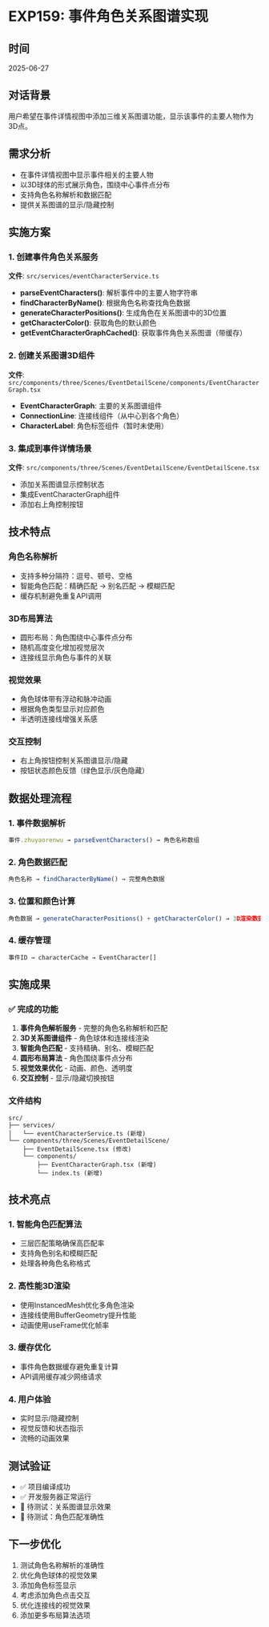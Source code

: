 # EXP159: 事件角色关系图谱实现

## 时间
2025-06-27

## 对话背景
用户希望在事件详情视图中添加三维关系图谱功能，显示该事件的主要人物作为3D点。

## 需求分析
- 在事件详情视图中显示事件相关的主要人物
- 以3D球体的形式展示角色，围绕中心事件点分布
- 支持角色名称解析和数据匹配
- 提供关系图谱的显示/隐藏控制

## 实施方案

### 1. 创建事件角色关系服务
**文件**: `src/services/eventCharacterService.ts`
- **parseEventCharacters()**: 解析事件中的主要人物字符串
- **findCharacterByName()**: 根据角色名称查找角色数据
- **generateCharacterPositions()**: 生成角色在关系图谱中的3D位置
- **getCharacterColor()**: 获取角色的默认颜色
- **getEventCharacterGraphCached()**: 获取事件角色关系图谱（带缓存）

### 2. 创建关系图谱3D组件
**文件**: `src/components/three/Scenes/EventDetailScene/components/EventCharacterGraph.tsx`
- **EventCharacterGraph**: 主要的关系图谱组件
- **ConnectionLine**: 连接线组件（从中心到各个角色）
- **CharacterLabel**: 角色标签组件（暂时未使用）

### 3. 集成到事件详情场景
**文件**: `src/components/three/Scenes/EventDetailScene/EventDetailScene.tsx`
- 添加关系图谱显示控制状态
- 集成EventCharacterGraph组件
- 添加右上角控制按钮

## 技术特点

### 角色名称解析
- 支持多种分隔符：逗号、顿号、空格
- 智能角色匹配：精确匹配 → 别名匹配 → 模糊匹配
- 缓存机制避免重复API调用

### 3D布局算法
- 圆形布局：角色围绕中心事件点分布
- 随机高度变化增加视觉层次
- 连接线显示角色与事件的关联

### 视觉效果
- 角色球体带有浮动和脉冲动画
- 根据角色类型显示对应颜色
- 半透明连接线增强关系感

### 交互控制
- 右上角按钮控制关系图谱显示/隐藏
- 按钮状态颜色反馈（绿色显示/灰色隐藏）

## 数据处理流程

### 1. 事件数据解析
```typescript
事件.zhuyaorenwu → parseEventCharacters() → 角色名称数组
```

### 2. 角色数据匹配
```typescript
角色名称 → findCharacterByName() → 完整角色数据
```

### 3. 位置和颜色计算
```typescript
角色数据 → generateCharacterPositions() + getCharacterColor() → 3D渲染数据
```

### 4. 缓存管理
```typescript
事件ID → characterCache → EventCharacter[]
```

## 实施成果

### ✅ 完成的功能
1. **事件角色解析服务** - 完整的角色名称解析和匹配
2. **3D关系图谱组件** - 角色球体和连接线渲染
3. **智能角色匹配** - 支持精确、别名、模糊匹配
4. **圆形布局算法** - 角色围绕事件点分布
5. **视觉效果优化** - 动画、颜色、透明度
6. **交互控制** - 显示/隐藏切换按钮

### 文件结构
```
src/
├── services/
│   └── eventCharacterService.ts (新增)
└── components/three/Scenes/EventDetailScene/
    ├── EventDetailScene.tsx (修改)
    └── components/
        ├── EventCharacterGraph.tsx (新增)
        └── index.ts (新增)
```

## 技术亮点

### 1. 智能角色匹配算法
- 三层匹配策略确保高匹配率
- 支持角色别名和模糊匹配
- 处理各种角色名称格式

### 2. 高性能3D渲染
- 使用InstancedMesh优化多角色渲染
- 连接线使用BufferGeometry提升性能
- 动画使用useFrame优化帧率

### 3. 缓存优化
- 事件角色数据缓存避免重复计算
- API调用缓存减少网络请求

### 4. 用户体验
- 实时显示/隐藏控制
- 视觉反馈和状态指示
- 流畅的动画效果

## 测试验证
- ✅ 项目编译成功
- ✅ 开发服务器正常运行
- 🔄 待测试：关系图谱显示效果
- 🔄 待测试：角色匹配准确性

## 下一步优化
1. 测试角色名称解析的准确性
2. 优化角色球体的视觉效果
3. 添加角色标签显示
4. 考虑添加角色点击交互
5. 优化连接线的视觉效果
6. 添加更多布局算法选项
